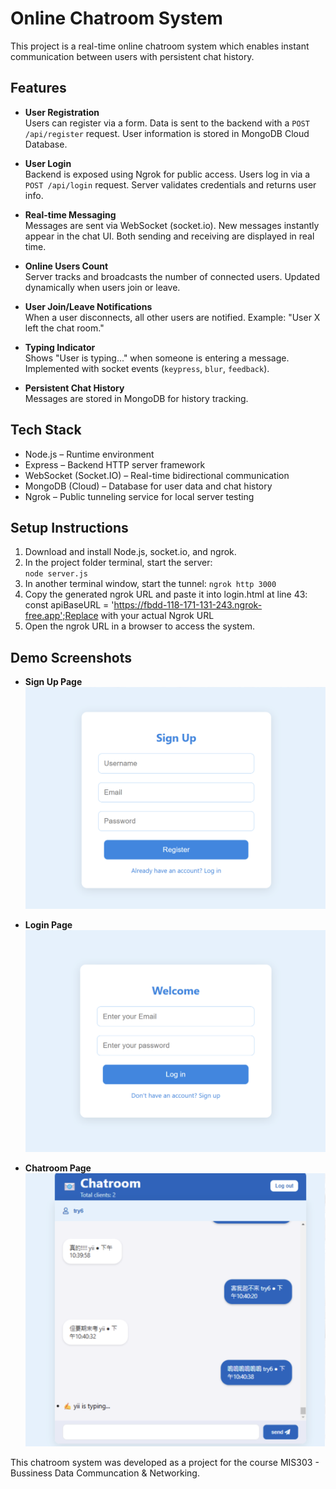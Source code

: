# Online Chatroom System

This project is a real-time online chatroom system which enables instant communication between users with persistent chat history.


## Features

- **User Registration**  
  Users can register via a form. Data is sent to the backend with a `POST /api/register` request. User information is stored in MongoDB Cloud Database.

- **User Login**  
  Backend is exposed using Ngrok for public access. Users log in via a `POST /api/login` request. Server validates credentials and returns user info.

- **Real-time Messaging**  
  Messages are sent via WebSocket (socket.io). New messages instantly appear in the chat UI. Both sending and receiving are displayed in real time.

- **Online Users Count**  
  Server tracks and broadcasts the number of connected users. Updated dynamically when users join or leave.

- **User Join/Leave Notifications**  
  When a user disconnects, all other users are notified. Example: "User X left the chat room."

- **Typing Indicator**  
  Shows "User is typing..." when someone is entering a message. Implemented with socket events (`keypress`, `blur`, `feedback`).

- **Persistent Chat History**  
  Messages are stored in MongoDB for history tracking.


## Tech Stack

- Node.js – Runtime environment  
- Express – Backend HTTP server framework  
- WebSocket (Socket.IO) – Real-time bidirectional communication  
- MongoDB (Cloud) – Database for user data and chat history  
- Ngrok – Public tunneling service for local server testing  


## Setup Instructions

1. Download and install Node.js, socket.io, and ngrok.  
2. In the project folder terminal, start the server:  
`node server.js`
3. In another terminal window, start the tunnel:
`ngrok http 3000`
4. Copy the generated ngrok URL and paste it into login.html at line 43:
const apiBaseURL = 'https://fbdd-118-171-131-243.ngrok-free.app';Replace with your actual Ngrok URL 
5. Open the ngrok URL in a browser to access the system.


## Demo Screenshots

- **Sign Up Page**  
  ![Sign Up](./img/signup.png)

- **Login Page**  
  ![Login](./img/login.png)

- **Chatroom Page**  
  ![Chatroom](./img/chatroom.png)



This chatroom system was developed as a project for the course MIS303 - Bussiness Data Communcation & Networking.

